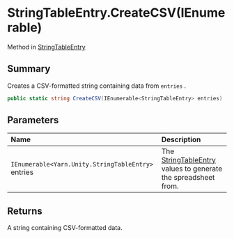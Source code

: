 # StringTableEntry.CreateCSV(IEnumerable<StringTableEntry>)

Method in [StringTableEntry](api/csharp/yarn.unity.stringtableentry.md)

## Summary


Creates a CSV-formatted string containing data from  <code>entries</code> .


```csharp
public static string CreateCSV(IEnumerable<StringTableEntry> entries)
```

## Parameters

|Name|Description|
|:---|:---|
|`IEnumerable<Yarn.Unity.StringTableEntry>` entries|The  <a href="yarn.unity.stringtableentry.md">StringTableEntry</a>  values to generate the spreadsheet from.|

## Returns

A string containing CSV-formatted data.

